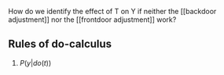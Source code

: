 How do we identify the effect of T on Y if neither the [[backdoor adjustment]] nor the [[frontdoor adjustment]] work?

## Rules of do-calculus

1. $P(y | do(t))$